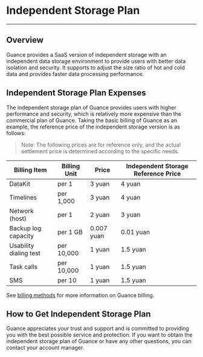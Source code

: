 # Independent Storage Plan
---

## Overview

Guance provides a SaaS version of independent storage with an independent data storage environment to provide users with better data isolation and security. It supports to adjust the size ratio of hot and cold data and provides faster data processing performance.

## Independent Storage Plan Expenses

The independent storage plan of Guance provides users with higher performance and security, which is relatively more expensive than the commercial plan of Guance. Taking the basic billing of Guance as an example, the reference price of the independent storage version is as follows:

> Note: The following prices are for reference only, and the actual settlement price is determined according to the specific needs.

| **Billing Item**   | **Billing Unit** | **Price** | **Independent Storage Reference Price** |
| ------------ | ------------ | -------- | -------- |
| DataKit      | per 1       | 3 yuan     | 4 yuan     |
| Timelines       |  per 1,000   | 3 yuan     | 4 yuan     |
| Network (host) | per 1      | 2 yuan     | 3 yuan     |
| Backup log capacity | per 1 GB      | 0.007 yuan | 0.01 yuan |
| Usability dialing test   | per 10,000    | 1 yuan     | 1.5 yuan     |
| Task calls     | per 10,000    | 1 yuan     | 1.5 yuan     |
| SMS         | per 10     | 1 yuan     | 1.5 yuan     |

See [billing methods](../billing/billing-method/index.md) for more information on Guance billing.

## How to Get Independent Storage Plan

Guance appreciates your trust and support and is committed to providing you with the best possible service and protection. If you want to obtain the independent storage plan of Guance or have any other questions, you can contact your account manager.